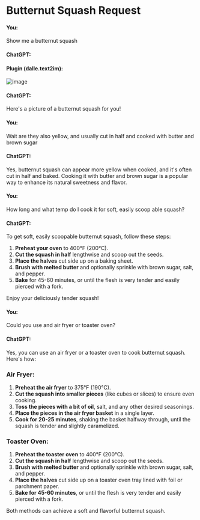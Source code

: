 # Butternut Squash Request

#### You:
Show me a butternut squash

#### ChatGPT:


#### Plugin (dalle.text2im):
![image](file-service://file-x1yBoCd8FjsgtwnSbY5cPJbF)

#### ChatGPT:
Here's a picture of a butternut squash for you!


#### You:
Wait are they also yellow, and usually cut in half and cooked with butter and brown sugar

#### ChatGPT:
Yes, butternut squash can appear more yellow when cooked, and it's often cut in half and baked. Cooking it with butter and brown sugar is a popular way to enhance its natural sweetness and flavor.


#### You:
How long and what temp do I cook it for soft, easily scoop able squash? 

#### ChatGPT:
To get soft, easily scoopable butternut squash, follow these steps:

1. **Preheat your oven** to 400°F (200°C).
2. **Cut the squash in half** lengthwise and scoop out the seeds.
3. **Place the halves** cut side up on a baking sheet.
4. **Brush with melted butter** and optionally sprinkle with brown sugar, salt, and pepper.
5. **Bake** for 45-60 minutes, or until the flesh is very tender and easily pierced with a fork.

Enjoy your deliciously tender squash!


#### You:
Could you use and air fryer or toaster oven? 

#### ChatGPT:
Yes, you can use an air fryer or a toaster oven to cook butternut squash. Here's how:

### Air Fryer:

1. **Preheat the air fryer** to 375°F (190°C).
2. **Cut the squash into smaller pieces** (like cubes or slices) to ensure even cooking.
3. **Toss the pieces with a bit of oil**, salt, and any other desired seasonings.
4. **Place the pieces in the air fryer basket** in a single layer.
5. **Cook for 20-25 minutes**, shaking the basket halfway through, until the squash is tender and slightly caramelized.

### Toaster Oven:

1. **Preheat the toaster oven** to 400°F (200°C).
2. **Cut the squash in half** lengthwise and scoop out the seeds.
3. **Brush with melted butter** and optionally sprinkle with brown sugar, salt, and pepper.
4. **Place the halves** cut side up on a toaster oven tray lined with foil or parchment paper.
5. **Bake for 45-60 minutes**, or until the flesh is very tender and easily pierced with a fork.

Both methods can achieve a soft and flavorful butternut squash.
